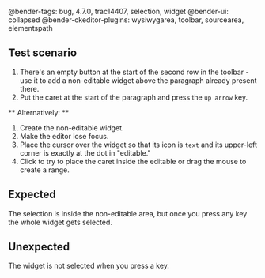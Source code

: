 @bender-tags: bug, 4.7.0, trac14407, selection, widget
@bender-ui: collapsed
@bender-ckeditor-plugins: wysiwygarea, toolbar, sourcearea, elementspath

## Test scenario

1. There's an empty button at the start of the second row in the toolbar - use it to add a non-editable widget
above the paragraph already present there.
2. Put the caret at the start of the paragraph and press the `up arrow` key.

** Alternatively: **
1. Create the non-editable widget.
2. Make the editor lose focus.
3. Place the cursor over the widget so that its icon is `text` and its upper-left corner is exactly at the dot in "editable."
4. Click to try to place the caret inside the editable or drag the mouse to create a range.

## Expected

The selection is inside the non-editable area, but once you press any key the whole widget gets selected.

## Unexpected

The widget is not selected when you press a key.
